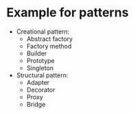 # Example for patterns
- Creational pattern:
  - Abstract factory
  - Factory method
  - Builder
  - Prototype
  - Singleton
- Structural pattern:
  - Adapter
  - Decorator
  - Proxy
  - Bridge
